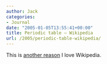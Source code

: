 ```yaml
---
author: Jack
categories:
- Journal
date: "2005-01-05T13:55:41+00:00"
title: Periodic table – Wikipedia
url: /2005/periodic-table-wikipedia/
---
```


This is [another reason][1] I love Wikipedia.

 [1]: http://en.wikipedia.org/wiki/Periodic_table_%28standard%29